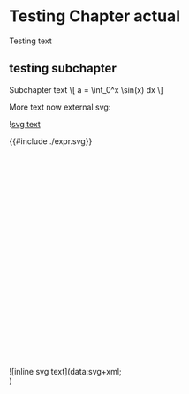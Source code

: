 
# Testing Chapter actual

Testing text


## testing subchapter

Subchapter text
\\\[
a = \int_0^x \sin(x) dx
\\]

More text now external svg:

\![svg text](./expr.svg)

{{#include ./expr.svg}}

\![inline svg text](data:svg+xml;<svg height="400" width = "300">
 <circle cx="150"cy="100"r="10"fill="blue"/>  
</svg>)

